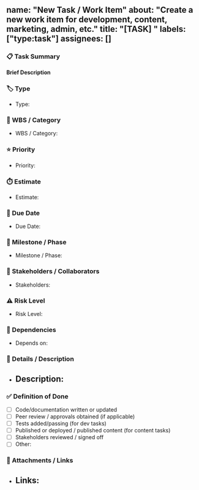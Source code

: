 name: "New Task / Work Item"
about: "Create a new work item for development, content, marketing, admin, etc."
title: "[TASK] "
labels: ["type:task"]
assignees: []
---
### 📋 Task Summary
**Brief Description**  
<!-- Provide a concise summary of what needs to be done. -->

### 🏷️ Type
<!-- Select or type one: Development, Content, Research, Marketing, Admin, Other -->
- Type: 

### 🔢 WBS / Category
<!-- If you use a WBS code or category name, specify here (e.g., 1.2, Content-Pipeline, etc.) -->
- WBS / Category: 

### ⭐ Priority
<!-- High / Medium / Low -->
- Priority: 

### ⏱️ Estimate
<!-- Rough time estimate (e.g., 3h, 1d, etc.) -->
- Estimate: 

### 📅 Due Date
<!-- YYYY-MM-DD (optional) -->
- Due Date: 

### 🎯 Milestone / Phase
<!-- If linked to a GitHub Milestone or project phase name -->
- Milestone / Phase: 

### 👥 Stakeholders / Collaborators
<!-- Who needs to be informed or involved? e.g., @username, Marketing Team, etc. -->
- Stakeholders: 

### ⚠️ Risk Level
<!-- Low / Medium / High (optional) -->
- Risk Level: 

### 🔗 Dependencies
<!-- Reference other Issues if this task depends on them: e.g., Depends on #123 -->
- Depends on: 

### 📖 Details / Description
<!-- Provide details, acceptance criteria, or attach links to specs/docs -->
- Description:
  - 

### ✅ Definition of Done
<!-- Checklist of what constitutes “done” for this task. Customize per task. -->
- [ ] Code/documentation written or updated
- [ ] Peer review / approvals obtained (if applicable)
- [ ] Tests added/passing (for dev tasks)
- [ ] Published or deployed / published content (for content tasks)
- [ ] Stakeholders reviewed / signed off
- [ ] Other: 

### 📎 Attachments / Links
<!-- Link to design docs, mockups, spreadsheets, external resources, etc. -->
- Links:
  - 

